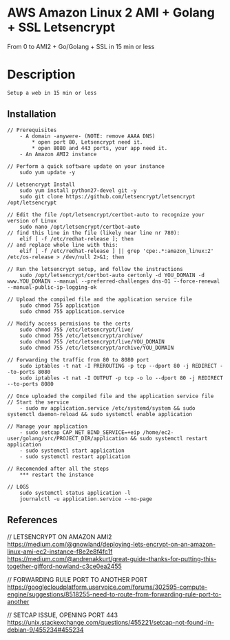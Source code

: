 AWS Amazon Linux 2 AMI + Golang + SSL Letsencrypt
=======

From 0 to AMI2 + Go/Golang + SSL in 15 min or less

Description
=======

	Setup a web in 15 min or less

## Installation

	// Prerequisites
		- A domain -anywere- (NOTE: remove AAAA DNS)
			* open port 80, Letsencrypt need it.
			* open 8080 and 443 ports, your app need it.
		- An Amazon AMI2 instance

	// Perform a quick software update on your instance
		sudo yum update -y

	// Letsencrypt Install
		sudo yum install python27-devel git -y
		sudo git clone https://github.com/letsencrypt/letsencrypt /opt/letsencrypt

	// Edit the file /opt/letsencrypt/certbot-auto to recognize your version of Linux
		sudo nano /opt/letsencrypt/certbot-auto
	// find this line in the file (likely near line nr 780):
		elif [ -f /etc/redhat-release ]; then
	// and replace whole line with this:
		elif [ -f /etc/redhat-release ] || grep 'cpe:.*:amazon_linux:2' /etc/os-release > /dev/null 2>&1; then

	// Run the letsencrypt setup, and follow the instructions
		sudo /opt/letsencrypt/certbot-auto certonly -d YOU_DOMAIN -d www.YOU_DOMAIN --manual --preferred-challenges dns-01 --force-renewal --manual-public-ip-logging-ok

	// Upload the compiled file and the application service file
		sudo chmod 755 application	
		sudo chmod 755 application.service

	// Modify access permisions to the certs
		sudo chmod 755 /etc/letsencrypt/live/
		sudo chmod 755 /etc/letsencrypt/archive/
		sudo chmod 755 /etc/letsencrypt/live/YOU_DOMAIN
		sudo chmod 755 /etc/letsencrypt/archive/YOU_DOMAIN

	// Forwarding the traffic from 80 to 8080 port
		sudo iptables -t nat -I PREROUTING -p tcp --dport 80 -j REDIRECT --to-ports 8080
		sudo iptables -t nat -I OUTPUT -p tcp -o lo --dport 80 -j REDIRECT --to-ports 8080

	// Once uploaded the compiled file and the application service file
	// Start the service
		- sudo mv application.service /etc/systemd/system && sudo systemctl daemon-reload && sudo systemctl enable application

	// Manage your application
		- sudo setcap CAP_NET_BIND_SERVICE=+eip /home/ec2-user/golang/src/PROJECT_DIR/application && sudo systemctl restart application
		- sudo systemctl start application
		- sudo systemctl restart application

	// Recomended after all the steps
		*** restart the instance

	// LOGS
		sudo systemctl status application -l
		journalctl -u application.service --no-page

## References

// LETSENCRYPT ON AMAZON AMI2
https://medium.com/@gnowland/deploying-lets-encrypt-on-an-amazon-linux-ami-ec2-instance-f8e2e8f4fc1f
https://medium.com/@andrenakkurt/great-guide-thanks-for-putting-this-together-gifford-nowland-c3ce0ea2455

// FORWARDING RULE PORT TO ANOTHER PORT
https://googlecloudplatform.uservoice.com/forums/302595-compute-engine/suggestions/8518255-need-to-route-from-forwarding-rule-port-to-another

// SETCAP ISSUE, OPENING PORT 443
https://unix.stackexchange.com/questions/455221/setcap-not-found-in-debian-9/455234#455234